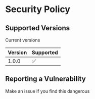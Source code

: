 # Security Policy

## Supported Versions

Current versions

| Version | Supported          |
| ------- | ------------------ |
| 1.0.0   | :white_check_mark: |

## Reporting a Vulnerability

Make an issue if you find this dangerous
